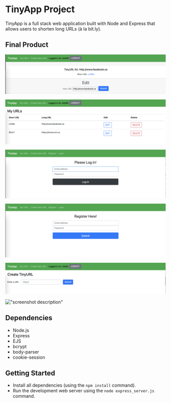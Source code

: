 # TinyApp Project

TinyApp is a full stack web application built with Node and Express that allows users to shorten long URLs (à la bit.ly).

## Final Product

!["screenshot description"](./reletives/1.PNG)

!["screenshot description"](./reletives/2.PNG)

!["screenshot description"](./reletives/3.PNG)

!["screenshot description"](./reletives/4.PNG)

!["screenshot description"](./reletives/5.PNG)

!["screenshot description"](./reletives/6.PNG)


## Dependencies

- Node.js
- Express
- EJS
- bcrypt
- body-parser
- cookie-session

## Getting Started

- Install all dependencies (using the `npm install` command).
- Run the development web server using the `node express_server.js` command.
